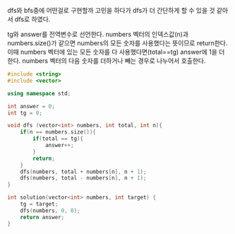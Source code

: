 dfs와 bfs중에 어떤걸로 구현할까 고민을 하다가 dfs가 더 간단하게 할 수 있을 것 같아서 dfs로 하였다.

tg와 answer를 전역변수로 선언한다.
numbers 벡터의 인덱스값(n)과 numbers.size()가 같으면 numbers의 모든 숫자를 사용했다는 뜻이므로
return한다.
이때 numbers 벡터에 있는 모든 숫자를 다 사용했다면(total==tg) answer에 1을 더한다.
numbers 벡터의 다음 숫자를 더하거나 빼는 경우로 나누어서 호출한다.


```C++
#include <string>
#include <vector>

using namespace std;

int answer = 0;
int tg = 0;

void dfs (vector<int> numbers, int total, int n){
    if(n == numbers.size()){
        if(total == tg){
            answer++;
        }
        return;
    }
    dfs(numbers, total + numbers[n], n + 1);
    dfs(numbers, total - numbers[n], n + 1);
}

int solution(vector<int> numbers, int target) {
    tg = target;
    dfs(numbers, 0, 0);
    return answer;
}
```
